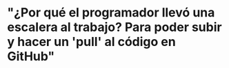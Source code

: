 # "¿Por qué el programador llevó una escalera al trabajo? Para poder subir y hacer un 'pull' al código en GitHub"
